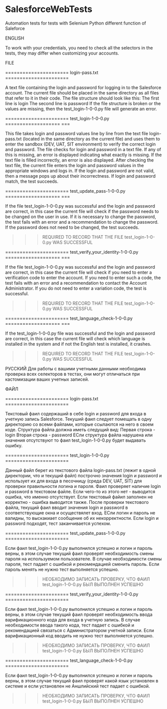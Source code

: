 # SalesforceWebTests
Automation tests for tests with Selenium Python different function of Saleforce

ENGLISH

To work with your credentials, you need to check all the selectors in the tests, they may differ when customizing your accounts.

FILE

====================== login-pass.txt ======================

A text file containing the login and password for logging in to the Salesforce account.
The current file should be placed in the same directory as all files that refer to it in their code.
The file structure should look like this:
The first line is login
The second line is password
If the file structure is broken or the values are missing, then the test_login-1-0-0.py file will generate an error.



====================== test_login-1-0-0.py =================== ===

This file takes login and password values line by line from the text file login-pass.txt (located in the same directory as the current file) and uses them to enter the sandbox (DEV, UAT, SIT environment) to verify the correct login and password. The file checks for login and password in a text file. If any of this is missing, an error is displayed indicating what exactly is missing. If the text file is filled incorrectly, an error is also displayed. After checking the text file, the current file enters the login and password values in the appropriate windows and logs in. If the login and password are not valid, then a message pops up about their incorrectness. If login and password match, the test succeeds.



====================== test_update_pass-1-0-0.py =================== ===

If the file test_login-1-0-0.py was successful and the login and password are correct, in this case the current file will check if the password needs to be changed on the user in use. If it is necessary to change the password, the test fails with an error and a recommendation to change the password. If the password does not need to be changed, the test succeeds.

>>> REQUIRED TO RECORD THAT THE FILE test_login-1-0-0.py WAS SUCCESSFUL



====================== test_verify_your_identity-1-0-0.py =================== ===

If the file test_login-1-0-0.py was successful and the login and password are correct, in this case the current file will check if you need to enter a verification code to enter the account. If you need to enter such a code, the test fails with an error and a recommendation to contact the Account Administrator. If you do not need to enter a variation code, the test is successful.

>>> REQUIRED TO RECORD THAT THE FILE test_login-1-0-0.py WAS SUCCESSFUL



====================== test_language_check-1-0-0.py =================== ===

If the test_login-1-0-0.py file was successful and the login and password are correct, in this case the current file will check which language is installed in the system and if not the English test is installed, it crashes.

>>> REQUIRED TO RECORD THAT THE FILE test_login-1-0-0.py WAS SUCCESSFUL



РУССКИЙ
Для работы с вашими учетными данными необходима проверка всех селекторов в тестах, они могут отличаться при кастомизации ваших учетных записей.

 ФАЙЛ

====================== login-pass.txt ======================

Текстовый фаил содержаший в себе login и password для входа в учетную запись Salesforce.
Текуший фаил следует помещать в одну директорию со всеми файлами, которые ссылаются на него в своем коде.
Структура файла должна иметь следущий вид:
Первая строка - login
Вторая строка - password
ЕСли структура файла нарушена или значения отсутствуют то фаил test_login-1-0-0.py будет выдавать ошибку.



====================== test_login-1-0-0.py ======================

Данный файл берет из текстового файла login-pass.txt (лежит в одной директории, что и текущий файл) построчно значения login и password и использует их для входа в песочницу (среда DEV, UAT, SIT) для проверки правильности логина и пароля. Фаил проверяет наличие login и password в текстовом файле. Если чего-то из этого нет - выводится ошибка, что именно отсутствует. Если текстовый файил заполнен не корректно - ошибка выводится также. После проверки текстового файла, текущий фаил вводит значения login и password в соответствующие окна и осуществялет вход. ЕСли логин и пароль не валидны, то выскакиает сообщение об их некорректности. Если login и password подходят, тест заканчивается успехом.



====================== test_update_pass-1-0-0.py ======================

Если фаил test_login-1-0-0.py выполнился успешно и логин и пароль верны, в этом случае текущий фаил проверят необходимость смены пароля на используемом пользователе. В случае необходимости смены пароля, тест падает с ошибкой и рекомендацией сменить пароль. Если пароль менять не нужно тест выполняется успешно.

>>> НЕОБХОДИМО ЗАПИСАТЬ ПРОВЕРКУ, ЧТО ФАИЛ test_login-1-0-0.py БЫЛ ВЫПОЛНЕН УСПЕШНО



====================== test_verify_your_identity-1-0-0.py ======================

Если фаил test_login-1-0-0.py выполнился успешно и логин и пароль верны, в этом случае текущий фаил проверят необходимость ввода варификационного кода для входа в учетную запись. В случае необходимости ввода такого кода, тест падает с ошибкой и рекомендацией связаться с Администратором учетной записи. Если варификационный код вводить не нужно тест выполняется успешно.

>>> НЕОБХОДИМО ЗАПИСАТЬ ПРОВЕРКУ, ЧТО ФАИЛ test_login-1-0-0.py БЫЛ ВЫПОЛНЕН УСПЕШНО



====================== test_language_check-1-0-0.py ======================

Если фаил test_login-1-0-0.py выполнился успешно и логин и пароль верны, в этом случае текущий фаил проверят какой язык установлен в системе и если установлен не Аншлийский тест падает с ошибкой.

>>> НЕОБХОДИМО ЗАПИСАТЬ ПРОВЕРКУ, ЧТО ФАИЛ test_login-1-0-0.py БЫЛ ВЫПОЛНЕН УСПЕШНО